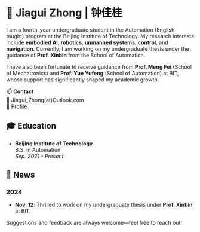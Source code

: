 # 👋 Jiagui Zhong | 钟佳桂
I am a fourth-year undergraduate student in the Automation (English-taught) program at the Beijing Institute of Technology. My research interests include **embodied AI**, **robotics**, **unmanned systems**, **control**, and **navigation**. Currently, I am working on my undergraduate thesis under the guidance of **Prof. Xinbin** from the School of Automation.

I have also been fortunate to receive guidance from **Prof. Meng Fei** (School of Mechatronics) and **Prof. Yue Yufeng** (School of Automation) at BIT, whose support has significantly shaped my academic growth.

📫 **Contact**  
📧 Jiagui_Zhong(at)Outlook.com  
🔗 [Profile](https://zhongjiagui.github.io/ZhongJiagui/)


## 🎓 Education
- **Beijing Institute of Technology**  
  B.S. in Automation  
  *Sep. 2021 - Present*


## 📰 News
### 2024
- **Nov. 12**: Thrilled to work on my undergraduate thesis under **Prof. Xinbin** at BIT.

Suggestions and feedback are always welcome—feel free to reach out!
